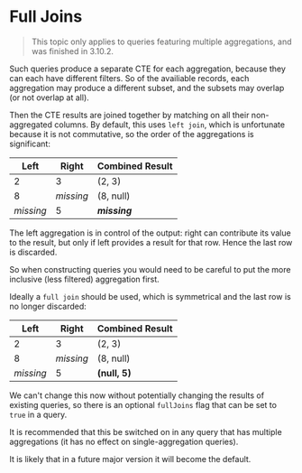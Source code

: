 # Full Joins

> This topic only applies to queries featuring multiple aggregations, and was finished in 3.10.2.

Such queries produce a separate CTE for each aggregation, because they can each have different filters. So of the availiable records, each aggregation may produce a different subset, and the subsets may overlap (or not overlap at all).

Then the CTE results are joined together by matching on all their non-aggregated columns. By default, this uses `left join`, which is unfortunate because it is not commutative, so the order of the aggregations is significant:

Left          | Right         | Combined Result
--------------|---------------|----------------
2             | 3             | (2, 3)
8             | _missing_     | (8, null)
_missing_     | 5             | **_missing_**

The left aggregation is in control of the output: right can contribute its value to the result, but only if left provides a result for that row. Hence the last row is discarded.

So when constructing queries you would need to be careful to put the more inclusive (less filtered) aggregation first.

Ideally a `full join` should be used, which is symmetrical and the last row is no longer discarded:

Left          | Right         | Combined Result
--------------|---------------|----------------
2             | 3             | (2, 3)
8             | _missing_     | (8, null)
_missing_     | 5             | **(null, 5)**

We can't change this now without potentially changing the results of existing queries, so there is an optional `fullJoins` flag that can be set to `true` in a query.

It is recommended that this be switched on in any query that has multiple aggregations (it has no effect on single-aggregation queries).

It is likely that in a future major version it will become the default.
